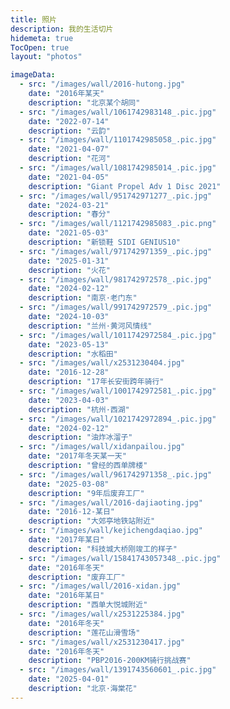 ```yaml
---
title: 照片
description: 我的生活切片
hidemeta: true
TocOpen: true
layout: "photos"

imageData:
  - src: "/images/wall/2016-hutong.jpg"
    date: "2016年某天"
    description: "北京某个胡同"
  - src: "/images/wall/1061742983148_.pic.jpg"
    date: "2022-07-14"
    description: "云韵"
  - src: "/images/wall/1101742985058_.pic.jpg"
    date: "2021-04-07"
    description: "花河"
  - src: "/images/wall/1081742985014_.pic.jpg"
    date: "2021-04-05"
    description: "Giant Propel Adv 1 Disc 2021"
  - src: "/images/wall/951742971277_.pic.jpg"
    date: "2024-03-21"
    description: "春分"
  - src: "/images/wall/1121742985083_.pic.png"
    date: "2021-05-03"
    description: "新锁鞋 SIDI GENIUS10"
  - src: "/images/wall/971742971359_.pic.jpg"
    date: "2025-01-31"
    description: "火花"
  - src: "/images/wall/981742972578_.pic.jpg"
    date: "2024-02-12"
    description: "南京·老门东"
  - src: "/images/wall/991742972579_.pic.jpg"
    date: "2024-10-03"
    description: "兰州·黄河风情线"
  - src: "/images/wall/1011742972584_.pic.jpg"
    date: "2023-05-13"
    description: "水稻田"
  - src: "/images/wall/x2531230404.jpg"
    date: "2016-12-28"
    description: "17年长安街跨年骑行"
  - src: "/images/wall/1001742972581_.pic.jpg"
    date: "2023-04-03"
    description: "杭州·西湖"
  - src: "/images/wall/1021742972894_.pic.jpg"
    date: "2024-02-12"
    description: "油炸冰溜子"
  - src: "/images/wall/xidanpailou.jpg"
    date: "2017年冬天某一天"
    description: "曾经的西单牌楼"
  - src: "/images/wall/961742971358_.pic.jpg"
    date: "2025-03-08"
    description: "9年后废弃工厂"
  - src: "/images/wall/2016-dajiaoting.jpg"
    date: "2016-12-某日"
    description: "大郊亭地铁站附近"
  - src: "/images/wall/kejichengdaqiao.jpg"
    date: "2017年某日"
    description: "科技城大桥刚竣工的样子"
  - src: "/images/wall/15841743057348_.pic.jpg"
    date: "2016年冬天"
    description: "废弃工厂"
  - src: "/images/wall/2016-xidan.jpg"
    date: "2016年某日"
    description: "西单大悦城附近"
  - src: "/images/wall/x2531225384.jpg"
    date: "2016年冬天"
    description: "莲花山滑雪场"
  - src: "/images/wall/x2531230417.jpg"
    date: "2016年冬天"
    description: "PBP2016-200KM骑行挑战赛"
  - src: "/images/wall/1391743560601_.pic.jpg"
    date: "2025-04-01"
    description: "北京·海棠花"
---
```

